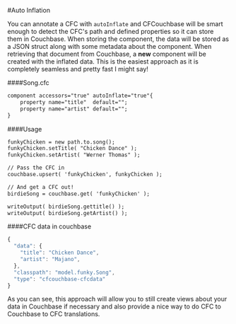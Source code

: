 #Auto Inflation

You can annotate a CFC with `autoInflate` and CFCouchbase will be smart enough to detect the CFC's path and defined properties so it can store them in Couchbase.  When storing the component, the data will be stored as a JSON struct along with some metadata about the component.  When retrieving that document from Couchbase, a **new** component will be created with the inflated data.  This is the easiest approach as it is completely seamless and pretty fast I might say!

####Song.cfc

```coldfusion
component accessors="true" autoInflate="true"{
	property name="title"  default="";
	property name="artist" default="";
}
```

####Usage

```coldfusion
funkyChicken = new path.to.song();
funkyChicken.setTitle( "Chicken Dance" );
funkyChicken.setArtist( "Werner Thomas" );

// Pass the CFC in
couchbase.upsert( 'funkyChicken', funkyChicken );

// And get a CFC out!
birdieSong = couchbase.get( 'funkyChicken' );

writeOutput( birdieSong.gettitle() );
writeOutput( birdieSong.getArtist() );
```

####CFC data in couchbase

```javascript
{
  "data": {
    "title": "Chicken Dance",
    "artist": "Majano",
  },
  "classpath": "model.funky.Song",
  "type": "cfcouchbase-cfcdata"
}
```

As you can see, this approach will allow you to still create views about your data in Couchbase if necessary and also provide a nice way to do CFC to Couchbase to CFC translations.